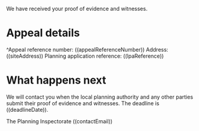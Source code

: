 We have received your proof of evidence and witnesses.

# Appeal details

^Appeal reference number: ((appealReferenceNumber))
Address: ((siteAddress))
Planning application reference: ((lpaReference))

# What happens next

We will contact you when the local planning authority and any other parties submit their proof of evidence and witnesses. The deadline is ((deadlineDate)).

The Planning Inspectorate
((contactEmail))
